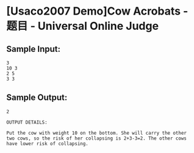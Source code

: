 # [Usaco2007 Demo]Cow Acrobats - 题目 - Universal Online Judge


## Sample Input: 
```
3
10 3
2 5
3 3

```

## Sample Output: 
```
2

OUTPUT DETAILS:

Put the cow with weight 10 on the bottom. She will carry the other
two cows, so the risk of her collapsing is 2+3-3=2. The other cows
have lower risk of collapsing.

```
